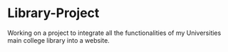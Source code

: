# Library-Project
Working on a project to integrate all the functionalities of my Universities main college library into a website.
